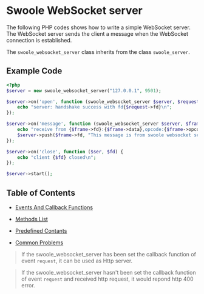 # Swoole WebSocket server

The following PHP codes shows how to write a simple WebSocket server. The WebSocket server sends the client a message when the WebSocket connection is established.

The `swoole_websocket_server` class inherits from the class `swoole_server`.

## Example Code

``` php
<?php
$server = new swoole_websocket_server("127.0.0.1", 9501);

$server->on('open', function (swoole_websocket_server $server, $request) {
    echo "server: handshake success with fd{$request->fd}\n";
});

$server->on('message', function (swoole_websocket_server $server, $frame) {
    echo "receive from {$frame->fd}:{$frame->data},opcode:{$frame->opcode},fin:{$frame->finish}\n";
    $server->push($frame->fd, "This message is from swoole websocket server.");
});

$server->on('close', function ($ser, $fd) {
    echo "client {$fd} closed\n";
});

$server->start();
```

## Table of Contents

* [Events And Callback Functions](/modules/swoole-websocket-server/events-callbacks.md)

* [Methods List](/modules/swoole-websocket-server/methods.md)

* [Predefined Contants](/modules/swoole-websocket-server/constants.md)

* [Common Problems](/modules/swoole-websocket-server/common-problems.md)

> If the swoole_websocket_server has been set the callback function of event `request`, it can be used as Http server.

> If the swoole_websocket_server hasn't been set the callback function of event `request` and received http request, it would repond http 400 error.
